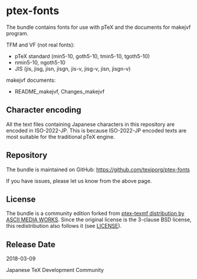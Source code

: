 # ptex-fonts

The bundle contains fonts for use with pTeX and the documents for
makejvf program.

TFM and VF (not real fonts):
- pTeX standard (min5-10, goth5-10, tmin5-10, tgoth5-10)
- nmin5-10, ngoth5-10
- JIS (jis, jisg, jisn, jisgn, jis-v, jisg-v, jisn, jisgn-v)

makejvf documents:
- README_makejvf, Changes_makejvf

## Character encoding

All the text files containing Japanese characters in this repository
are encoded in ISO-2022-JP. This is because ISO-2022-JP encoded
texts are most suitable for the traditional pTeX engine.

## Repository

The bundle is maintained on GitHub:
https://github.com/texjporg/ptex-fonts

If you have issues, please let us know from the above page.

## License

The bundle is a community edition forked from [ptex-texmf distribution
by ASCII MEDIA WORKS](https://ctan.org/pkg/ptex-texmf).
Since the original license is the 3-clause BSD license,
this redistribution also follows it (see [LICENSE](./LICENSE)).

## Release Date

2018-03-09

Japanese TeX Development Community
